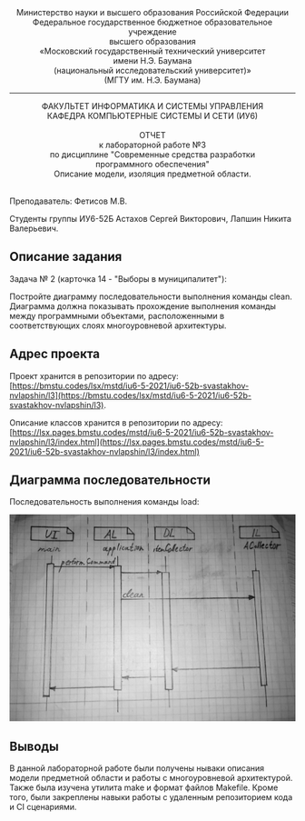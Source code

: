 <div align="center">
Министерство науки и высшего образования Российской Федерации <br />
Федеральное государственное бюджетное образовательное учреждение <br />
высшего образования <br />
«Московский государственный технический университет <br />
имени Н.Э. Баумана <br />
(национальный исследовательский университет)» <br />
(МГТУ им. Н.Э. Баумана)
</div>
<hr />
<div align="center">
ФАКУЛЬТЕТ ИНФОРМАТИКА И СИСТЕМЫ УПРАВЛЕНИЯ <br />
КАФЕДРА КОМПЬЮТЕРНЫЕ СИСТЕМЫ И СЕТИ (ИУ6)
</div>
<br />
<div align="center">
ОТЧЕТ <br />
к лабораторной работе №3 <br />
по дисциплине "Современные средства разработки <br />
программного обеспечения" <br />
Описание модели, изоляция предметной области.
</div>
<br />

Преподаватель: Фетисов М.В.

Студенты группы ИУ6-52Б Астахов Сергей Викторович, Лапшин Никита Валерьевич.

## Описание задания

Задача № 2 (карточка 14 - "Выборы в муниципалитет"): 

Постройте диаграмму последовательности выполнения команды clean. Диаграмма должна показывать прохождение выполнения команды между программными объектами, расположенными в соответствующих слоях многоуровневой архитектуры.

## Адрес проекта

Проект хранится в репозитории по адресу: [https://bmstu.codes/lsx/mstd/iu6-5-2021/iu6-52b-svastakhov-nvlapshin/l3](https://bmstu.codes/lsx/mstd/iu6-5-2021/iu6-52b-svastakhov-nvlapshin/l3).

Описание классов хранится в репозитории по адресу: [https://lsx.pages.bmstu.codes/mstd/iu6-5-2021/iu6-52b-svastakhov-nvlapshin/l3/index.html](https://lsx.pages.bmstu.codes/mstd/iu6-5-2021/iu6-52b-svastakhov-nvlapshin/l3/index.html)

## Диаграмма последовательности

Последовательность выполнения команды load:

![Последовательность выполнения команды load](doc/load.JPG)

## Выводы

В данной лабораторной работе были получены нываки описания модели предметной области и работы с многоуровневой архитектурой. Также была изучена утилита make и формат файлов Makefile. Кроме того, были закреплены навыки работы с удаленным репозиторием кода и CI сценариями.
